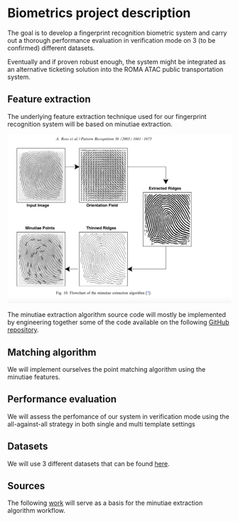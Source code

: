 # Biometrics project description 

The goal is to develop a fingerprint recognition biometric system and carry out a thorough performance evaluation in verification mode on 3 (to be confirmed) different datasets.

Eventually and if proven robust enough, the system might be integrated as an alternative ticketing solution into the ROMA ATAC public transportation system.

## Feature extraction 

The underlying feature extraction technique used for our fingerprint recognition system will be based on minutiae extraction.

![alt text](data/1bis.png)

The minutiae extraction algorithm source code will mostly be implemented by engineering together some of the code available on the following [GitHub repository](https://github.com/rtshadow/biometrics).

## Matching algorithm 

We will implement ourselves the point matching algorithm using the minutiae features.

## Performance evaluation

We will assess the perfomance of our system in verification mode using the all-against-all strategy in both single and multi template settings

##  Datasets

We will use 3 different datasets that can be found [here](http://www.advancedsourcecode.com/fingerprintdatabase.asp).

## Sources

The following [work](http://biometrics.cse.msu.edu/Publications/Fingerprint/RossJainReisman_HybridFpMatcher_PR03.pdf) will serve as a basis for the minutiae extraction algorithm workflow.